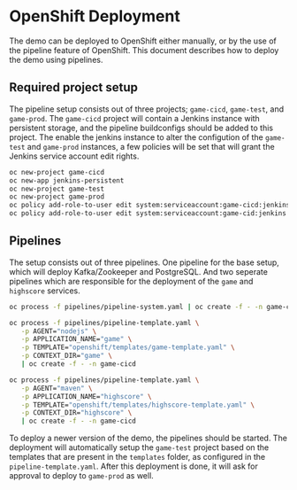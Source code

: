 # OpenShift Deployment

The demo can be deployed to OpenShift either manually, or by the use of the
pipeline feature of OpenShift. This document describes how to deploy the demo
using pipelines.

## Required project setup

The pipeline setup consists out of three projects; `game-cicd`, `game-test`,
and `game-prod`. The `game-cicd` project will contain a Jenkins instance with
persistent storage, and the pipeline buildconfigs should be added to this
project. The enable the jenkins instance to alter the configution of the
`game-test` and `game-prod` instances, a few policies will be set that will
grant the Jenkins service account edit rights.

```bash
oc new-project game-cicd
oc new-app jenkins-persistent
oc new-project game-test
oc new-project game-prod
oc policy add-role-to-user edit system:serviceaccount:game-cicd:jenkins -n game-test
oc policy add-role-to-user edit system:serviceaccount:game-cid:jenkins -n game-prod
```

## Pipelines

The setup consists out of three pipelines. One pipeline for the base setup,
which will deploy Kafka/Zookeeper and PostgreSQL. And two seperate pipelines
which are responsible for the deployment of the `game` and `highscore` services.

```bash
oc process -f pipelines/pipeline-system.yaml | oc create -f - -n game-cicd
```

```bash
oc process -f pipelines/pipeline-template.yaml \
   -p AGENT="nodejs" \
   -p APPLICATION_NAME="game" \
   -p TEMPLATE="openshift/templates/game-template.yaml" \
   -p CONTEXT_DIR="game" \
   | oc create -f - -n game-cicd
```

```bash
oc process -f pipelines/pipeline-template.yaml \
   -p AGENT="maven" \
   -p APPLICATION_NAME="highscore" \
   -p TEMPLATE="openshift/templates/highscore-template.yaml" \
   -p CONTEXT_DIR="highscore" \
   | oc create -f - -n game-cicd
```

To deploy a newer version of the demo, the pipelines should be started. The
deployment will automatically setup the `game-test` project based on the
templates that are present in the `templates` folder, as configured in the
`pipeline-template.yaml`. After this deployment is done, it will ask for
approval to deploy to `game-prod` as well.
